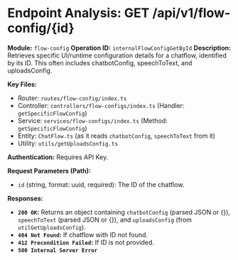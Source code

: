 # Endpoint Analysis: GET /api/v1/flow-config/{id}

**Module:** `flow-config`
**Operation ID:** `internalFlowConfigGetById`
**Description:** Retrieves specific UI/runtime configuration details for a chatflow, identified by its ID. This often includes chatbotConfig, speechToText, and uploadsConfig.

**Key Files:**
* Router: `routes/flow-config/index.ts`
* Controller: `controllers/flow-configs/index.ts` (Handler: `getSpecificFlowConfig`)
* Service: `services/flow-configs/index.ts` (Method: `getSpecificFlowConfig`)
* Entity: `ChatFlow.ts` (as it reads `chatbotConfig`, `speechToText` from it)
* Utility: `utils/getUploadsConfig.ts`

**Authentication:** Requires API Key.

**Request Parameters (Path):**
*   `id` (string, format: uuid, required): The ID of the chatflow.

**Responses:**
*   **`200 OK`:** Returns an object containing `chatbotConfig` (parsed JSON or {}), `speechToText` (parsed JSON or {}), and `uploadsConfig` (from `utilGetUploadsConfig`).
*   **`404 Not Found`:** If chatflow with ID not found.
*   **`412 Precondition Failed`:** If ID is not provided.
*   **`500 Internal Server Error`**
